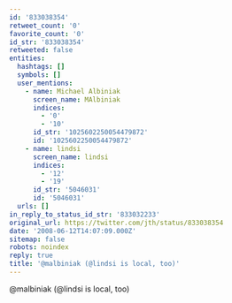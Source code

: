 ```yaml
---
id: '833038354'
retweet_count: '0'
favorite_count: '0'
id_str: '833038354'
retweeted: false
entities:
  hashtags: []
  symbols: []
  user_mentions:
    - name: Michael Albiniak
      screen_name: MAlbiniak
      indices:
        - '0'
        - '10'
      id_str: '1025602250054479872'
      id: '1025602250054479872'
    - name: lindsi
      screen_name: lindsi
      indices:
        - '12'
        - '19'
      id_str: '5046031'
      id: '5046031'
  urls: []
in_reply_to_status_id_str: '833032233'
original_url: https://twitter.com/jth/status/833038354
date: '2008-06-12T14:07:09.000Z'
sitemap: false
robots: noindex
reply: true
title: '@malbiniak (@lindsi is local, too)'
---
```


@malbiniak (@lindsi is local, too)